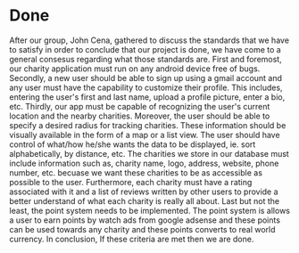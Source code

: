# Done

After our group, John Cena, gathered to discuss the standards that we have to satisfy in order to conclude that our project is done, we have come to a general consesus regarding what those standards are. First and foremost, our charity application must run on any android device free of bugs. Secondly, a new user should be able to sign up using a gmail account and any user must have the capability to customize their profile. This includes, entering the user's first and last name, upload a profile picture, enter a bio, etc. Thirdly, our app must be capable of recognizing the user's current location and the nearby charities. Moreover, the user should be able to specify a desired radius for tracking charities. These information should be visually available in the form of a map or a list view. The user should have control of what/how he/she wants the data to be displayed, ie. sort alphabetically, by distance, etc. The charities we store in our database must include information such as, charity name, logo, address, website, phone number, etc. becuase we want these charities to be as accessible as possible to the user. Furthermore, each charity must have a rating associated with it and a list of reviews written by other users to provide a better understand of what each charity is really all about. Last but not the least, the point system needs to be implemented. The point system is allows a user to earn points by watch ads from google adsense and these points can be used towards any charity and these points converts to real world currency. In conclusion, If these criteria are met then we are done.  
